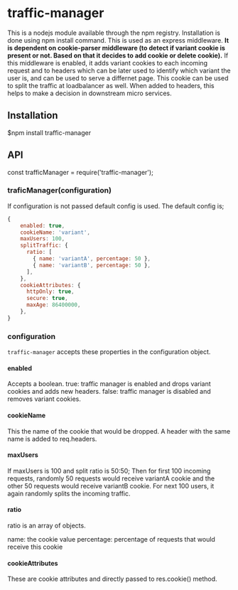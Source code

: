 # traffic-manager
This is a nodejs module available through the npm registry. Installation is done using npm install command.
This is used as an express middleware.
**It is dependent on cookie-parser middleware (to detect if variant cookie is present or not. Based on that it decides to add cookie or delete cookie).**
If this middleware is enabled, it adds variant cookies to each incoming request and to headers which can be later used to identify which variant the user is,
and can be used to serve a differnet page.
This cookie can be used to split the traffic at loadbalancer as well.
When added to headers, this helps to make a decision in downstream micro services.

## Installation
$npm install traffic-manager

## API
const trafficManager = require('traffic-manager');

### traficManager(configuration)
If configuration is not passed default config is used.
The default config is;
```javascript 
{
    enabled: true,
    cookieName: 'variant',
    maxUsers: 100,
    splitTraffic: {
      ratio: [
        { name: 'variantA', percentage: 50 },
        { name: 'variantB', percentage: 50 },
      ],
    },
    cookieAttributes: {
      httpOnly: true,
      secure: true,
      maxAge: 86400000,
    },
}
```
### configuration
`traffic-manager` accepts these properties in the configuration object.

#### enabled
Accepts a boolean.
true: traffic manager is enabled and drops variant cookies and adds new headers.
false: traffic manager is disabled and removes variant cookies. 

#### cookieName
This the name of the cookie that would be dropped. A header with the same name is added to req.headers.

#### maxUsers
If maxUsers is 100 and split ratio is 50:50; Then for first 100 incoming requests, randomly 50 requests would receive variantA cookie and the other 50 requests
would receive variantB cookie. For next 100 users, it again randomly splits the incoming traffic.

#### ratio
ratio is an array of objects.

name: the cookie value 
percentage: percentage of requests that would receive this cookie

#### cookieAttributes
These are cookie attributes and directly passed to res.cookie() method.
  
  

